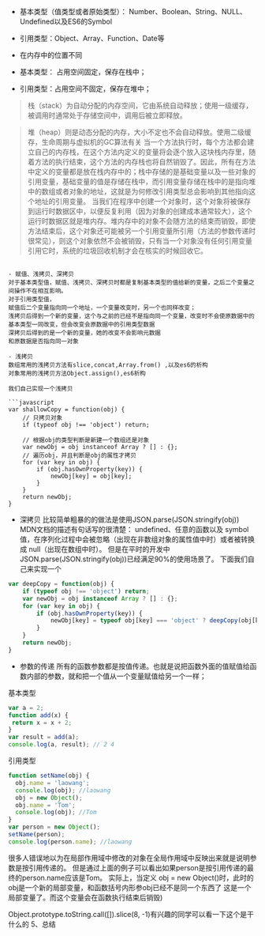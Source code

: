 - 基本类型（值类型或者原始类型）： Number、Boolean、String、NULL、Undefined以及ES6的Symbol

- 引用类型：Object、Array、Function、Date等

- 在内存中的位置不同

- 基本类型： 占用空间固定，保存在栈中；

- 引用类型：占用空间不固定，保存在堆中；

>栈（stack）为自动分配的内存空间，它由系统自动释放；使用一级缓存，被调用时通常处于存储空间中，调用后被立即释放。

>堆（heap）则是动态分配的内存，大小不定也不会自动释放。使用二级缓存，生命周期与虚拟机的GC算法有关
当一个方法执行时，每个方法都会建立自己的内存栈，在这个方法内定义的变量将会逐个放入这块栈内存里，随着方法的执行结束，这个方法的内存栈也将自然销毁了。因此，所有在方法中定义的变量都是放在栈内存中的；栈中存储的是基础变量以及一些对象的引用变量，基础变量的值是存储在栈中，而引用变量存储在栈中的是指向堆中的数组或者对象的地址，这就是为何修改引用类型总会影响到其他指向这个地址的引用变量。
当我们在程序中创建一个对象时，这个对象将被保存到运行时数据区中，以便反复利用（因为对象的创建成本通常较大），这个运行时数据区就是堆内存。堆内存中的对象不会随方法的结束而销毁，即使方法结束后，这个对象还可能被另一个引用变量所引用（方法的参数传递时很常见），则这个对象依然不会被销毁，只有当一个对象没有任何引用变量引用它时，系统的垃圾回收机制才会在核实的时候回收它。
```

- 赋值、浅拷贝、深拷贝
对于基本类型值，赋值、浅拷贝、深拷贝时都是复制基本类型的值给新的变量，之后二个变量之间操作不在相互影响。
对于引用类型值，
赋值后二个变量指向同一个地址，一个变量改变时，另一个也同样改变；
浅拷贝后得到一个新的变量，这个与之前的已经不是指向同一个变量，改变时不会使原数据中的基本类型一同改变，但会改变会原数据中的引用类型数据
深拷贝后得到的是一个新的变量，她的改变不会影响元数据
和原数据是否指向同一对象

- 浅拷贝
数组常用的浅拷贝方法有slice,concat,Array.from() ,以及es6的析构
对象常用的浅拷贝方法Object.assign(),es6析构

我们自己实现一个浅拷贝

```javascript
var shallowCopy = function(obj) {
    // 只拷贝对象
    if (typeof obj !== 'object') return;

    // 根据obj的类型判断是新建一个数组还是对象
    var newObj = obj instanceof Array ? [] : {};
    // 遍历obj，并且判断是obj的属性才拷贝
    for (var key in obj) {
        if (obj.hasOwnProperty(key)) {
            newObj[key] = obj[key];
        }
    }
    return newObj;
}
```

- 深拷贝
比较简单粗暴的的做法是使用JSON.parse(JSON.stringify(obj))
MDN文档的描述有句话写的很清楚：
undefined、任意的函数以及 symbol 值，在序列化过程中会被忽略（出现在非数组对象的属性值中时）或者被转换成 null（出现在数组中时）。
但是在平时的开发中JSON.parse(JSON.stringify(obj))已经满足90%的使用场景了。
下面我们自己来实现一个

```javascript
var deepCopy = function(obj) {
    if (typeof obj !== 'object') return;
    var newObj = obj instanceof Array ? [] : {};
    for (var key in obj) {
        if (obj.hasOwnProperty(key)) {
            newObj[key] = typeof obj[key] === 'object' ? deepCopy(obj[key]) : obj[key];
        }
    }
    return newObj;
}
```
- 参数的传递
所有的函数参数都是按值传递。也就是说把函数外面的值赋值给函数内部的参数，就和把一个值从一个变量赋值给另一个一样；

基本类型
```javascript
var a = 2;
function add(x) {
 return x = x + 2;
}
var result = add(a);
console.log(a, result); // 2 4
```

引用类型
```javascript
function setName(obj) {
  obj.name = 'laowang';
  console.log(obj); //laowang
  obj = new Object();
  obj.name = 'Tom';
  console.log(obj); //Tom
}
var person = new Object();
setName(person);
console.log(person.name); //laowang
```
很多人错误地以为在局部作用域中修改的对象在全局作用域中反映出来就是说明参数是按引用传递的。
但是通过上面的例子可以看出如果person是按引用传递的最终的person.name应该是Tom。
实际上，当定义 obj = new Object()时，此时的obj是一个新的局部变量，和函数括号内形参obj已经不是同一个东西了
这是一个局部变量了。而这个变量会在函数执行结束后销毁)

Object.prototype.toString.call([]).slice(8, -1)有兴趣的同学可以看一下这个是干什么的
5、总结

